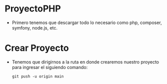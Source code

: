# ProyectoPHP

- Primero tenemos que descargar todo lo necesario como php, composer, symfony, node.js, etc.
  
# Crear Proyecto

- Tenemos que dirigirnos a la ruta en donde crearemos nuestro proyecto para ingresar el siguiendo comando:
  ```
  git push -u origin main


